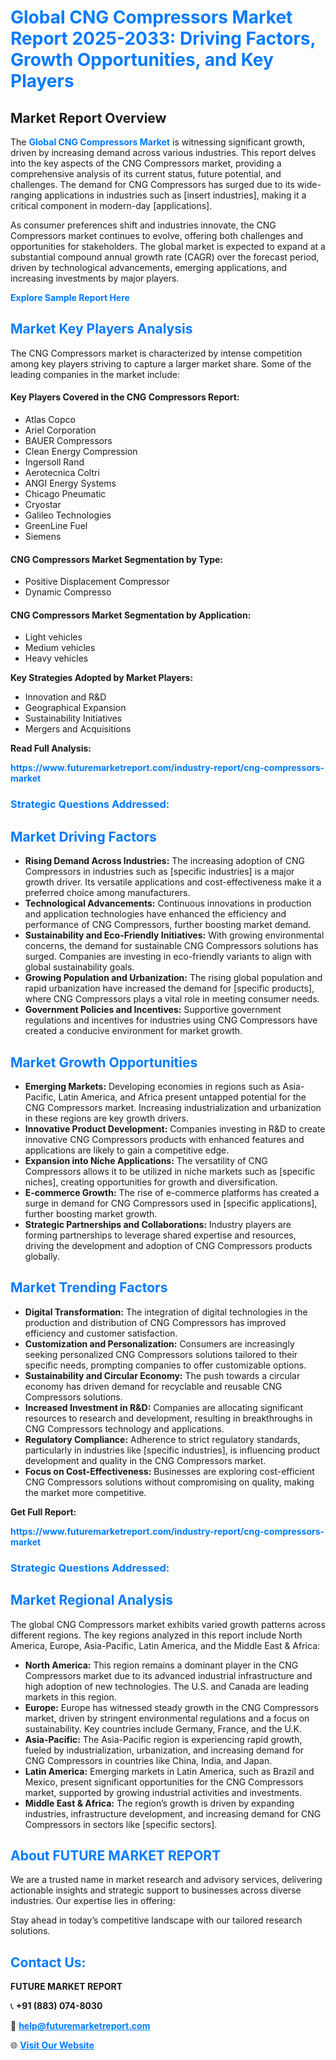 <h1 style="color: #007BFF;">Global CNG Compressors Market Report 2025-2033: Driving Factors, Growth Opportunities, and Key Players</h1>

<section id="overview">
<h2>Market Report Overview</h2>
<p>The <a href="https://www.futuremarketreport.com/industry-report/cng-compressors-market" style="color: #007BFF; text-decoration: none;"><strong>Global CNG Compressors Market</strong></a> is witnessing significant growth, driven by increasing demand across various industries. This report delves into the key aspects of the CNG Compressors market, providing a comprehensive analysis of its current status, future potential, and challenges. The demand for CNG Compressors has surged due to its wide-ranging applications in industries such as [insert industries], making it a critical component in modern-day [applications].</p>
<p>As consumer preferences shift and industries innovate, the CNG Compressors market continues to evolve, offering both challenges and opportunities for stakeholders. The global market is expected to expand at a substantial compound annual growth rate (CAGR) over the forecast period, driven by technological advancements, emerging applications, and increasing investments by major players.</p>
</section>

<section id="overview">
<p><a href="https://www.futuremarketreport.com/request-sample/reportId=102555" style="color: #007BFF; text-decoration: none;"><strong>Explore Sample Report Here</strong></a></p>
</section>

<section id="key-players">
<h2 style="color: #007BFF;">Market Key Players Analysis</h2>
<p>The CNG Compressors market is characterized by intense competition among key players striving to capture a larger market share. Some of the leading companies in the market include:</p>
<h4>Key Players Covered in the CNG Compressors Report:</h4>
<ul><li>Atlas Copco</li><li>Ariel Corporation</li><li>BAUER Compressors</li><li>Clean Energy Compression</li><li>Ingersoll Rand</li><li>Aerotecnica Coltri</li><li>ANGI Energy Systems</li><li>Chicago Pneumatic</li><li>Cryostar</li><li>Galileo Technologies</li><li>GreenLine Fuel</li><li>Siemens</li></ul>
<h4>CNG Compressors Market Segmentation by Type:</h4>
<ul><li>Positive Displacement Compressor</li><li>Dynamic Compresso</li></ul>

<h4>CNG Compressors Market Segmentation by Application:</h4>
<ul><li>Light vehicles</li><li>Medium vehicles</li><li>Heavy vehicles</li></ul>
<p><strong>Key Strategies Adopted by Market Players:</strong></p>
<ul>
<li>Innovation and R&D</li>
<li>Geographical Expansion</li>
<li>Sustainability Initiatives</li>
<li>Mergers and Acquisitions</li>
</ul>
</section>

<section>
<p><strong>Read Full Analysis: </strong></p><a href="https://www.futuremarketreport.com/industry-report/cng-compressors-market" style="color: #007BFF; text-decoration: none;"><strong>https://www.futuremarketreport.com/industry-report/cng-compressors-market</strong></a>
<h3 style="color: #007BFF;">Strategic Questions Addressed:</h3>
</section>

<section id="driving-factors">
<h2 style="color: #007BFF;">Market Driving Factors</h2>
<ul>
<li><strong>Rising Demand Across Industries:</strong> The increasing adoption of CNG Compressors in industries such as [specific industries] is a major growth driver. Its versatile applications and cost-effectiveness make it a preferred choice among manufacturers.</li>
<li><strong>Technological Advancements:</strong> Continuous innovations in production and application technologies have enhanced the efficiency and performance of CNG Compressors, further boosting market demand.</li>
<li><strong>Sustainability and Eco-Friendly Initiatives:</strong> With growing environmental concerns, the demand for sustainable CNG Compressors solutions has surged. Companies are investing in eco-friendly variants to align with global sustainability goals.</li>
<li><strong>Growing Population and Urbanization:</strong> The rising global population and rapid urbanization have increased the demand for [specific products], where CNG Compressors plays a vital role in meeting consumer needs.</li>
<li><strong>Government Policies and Incentives:</strong> Supportive government regulations and incentives for industries using CNG Compressors have created a conducive environment for market growth.</li>
</ul>
</section>

<section id="growth-opportunities">
<h2 style="color: #007BFF;">Market Growth Opportunities</h2>
<ul>
<li><strong>Emerging Markets:</strong> Developing economies in regions such as Asia-Pacific, Latin America, and Africa present untapped potential for the CNG Compressors market. Increasing industrialization and urbanization in these regions are key growth drivers.</li>
<li><strong>Innovative Product Development:</strong> Companies investing in R&D to create innovative CNG Compressors products with enhanced features and applications are likely to gain a competitive edge.</li>
<li><strong>Expansion into Niche Applications:</strong> The versatility of CNG Compressors allows it to be utilized in niche markets such as [specific niches], creating opportunities for growth and diversification.</li>
<li><strong>E-commerce Growth:</strong> The rise of e-commerce platforms has created a surge in demand for CNG Compressors used in [specific applications], further boosting market growth.</li>
<li><strong>Strategic Partnerships and Collaborations:</strong> Industry players are forming partnerships to leverage shared expertise and resources, driving the development and adoption of CNG Compressors products globally.</li>
</ul>
</section>

<section id="trending-factors">
<h2 style="color: #007BFF;">Market Trending Factors</h2>
<ul>
<li><strong>Digital Transformation:</strong> The integration of digital technologies in the production and distribution of CNG Compressors has improved efficiency and customer satisfaction.</li>
<li><strong>Customization and Personalization:</strong> Consumers are increasingly seeking personalized CNG Compressors solutions tailored to their specific needs, prompting companies to offer customizable options.</li>
<li><strong>Sustainability and Circular Economy:</strong> The push towards a circular economy has driven demand for recyclable and reusable CNG Compressors solutions.</li>
<li><strong>Increased Investment in R&D:</strong> Companies are allocating significant resources to research and development, resulting in breakthroughs in CNG Compressors technology and applications.</li>
<li><strong>Regulatory Compliance:</strong> Adherence to strict regulatory standards, particularly in industries like [specific industries], is influencing product development and quality in the CNG Compressors market.</li>
<li><strong>Focus on Cost-Effectiveness:</strong> Businesses are exploring cost-efficient CNG Compressors solutions without compromising on quality, making the market more competitive.</li>
</ul>
</section>

<section>
<p><strong>Get Full Report: </strong></p><a href="https://www.futuremarketreport.com/industry-report/cng-compressors-market" style="color: #007BFF; text-decoration: none;"><strong>https://www.futuremarketreport.com/industry-report/cng-compressors-market</strong></a>
<h3 style="color: #007BFF;">Strategic Questions Addressed:</h3>
</section>


<section id="regional-analysis">
<h2 style="color: #007BFF;">Market Regional Analysis</h2>
<p>The global CNG Compressors market exhibits varied growth patterns across different regions. The key regions analyzed in this report include North America, Europe, Asia-Pacific, Latin America, and the Middle East & Africa:</p>
<ul>
<li><strong>North America:</strong> This region remains a dominant player in the CNG Compressors market due to its advanced industrial infrastructure and high adoption of new technologies. The U.S. and Canada are leading markets in this region.</li>
<li><strong>Europe:</strong> Europe has witnessed steady growth in the CNG Compressors market, driven by stringent environmental regulations and a focus on sustainability. Key countries include Germany, France, and the U.K.</li>
<li><strong>Asia-Pacific:</strong> The Asia-Pacific region is experiencing rapid growth, fueled by industrialization, urbanization, and increasing demand for CNG Compressors in countries like China, India, and Japan.</li>
<li><strong>Latin America:</strong> Emerging markets in Latin America, such as Brazil and Mexico, present significant opportunities for the CNG Compressors market, supported by growing industrial activities and investments.</li>
<li><strong>Middle East & Africa:</strong> The region’s growth is driven by expanding industries, infrastructure development, and increasing demand for CNG Compressors in sectors like [specific sectors].</li>
</ul>
</section>

<footer>
<h2 style="color: #007BFF;">About FUTURE MARKET REPORT</h2>
<p>We are a trusted name in market research and advisory services, delivering actionable insights and strategic support to businesses across diverse industries. Our expertise lies in offering:</p>

<p>Stay ahead in today’s competitive landscape with our tailored research solutions.</p>

<h2 style="color: #007BFF;">Contact Us:</h2>
<p><strong>FUTURE MARKET REPORT</strong></p>
<p>📞 <strong>+91 (883) 074-8030</strong></p>
<p>📧 <strong><a href="mailto:help@futuremarketreport.com" style="color: #007BFF;">help@futuremarketreport.com</a></strong></p>
<p>🌐 <strong><a href="https://www.futuremarketreport.com/" style="color: #007BFF;">Visit Our Website</a></strong></p>
</footer>